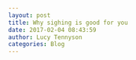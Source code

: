 ```yaml
---
layout: post
title: Why sighing is good for you
date: 2017-02-04 08:43:59
author: Lucy Tennyson
categories: Blog
---
```

